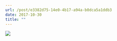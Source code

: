 ```yaml
---
url: /post/e3382d75-14e0-4b17-a94a-b0dca5a1ddb3
date: 2017-10-30
title: ""
---
```


<img class="img-fluid" img src="/121f3443b5.jpg" />